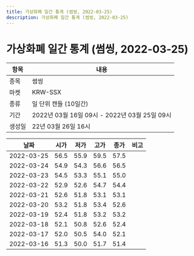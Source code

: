 ```yaml
---
title: 가상화폐 일간 통계 (썸씽, 2022-03-25)
description: 가상화폐 일간 통계 (썸씽, 2022-03-25)
---
```


가상화폐 일간 통계 (썸씽, 2022-03-25)
===

|항목|내용|
|--|--|
|종목|썸씽|
|마켓|KRW-SSX|
|종류|일 단위 캔들 (10일간)|
|기간|2022년 03월 16일 09시 - 2022년 03월 25일 09시|
|생성일|22년 03월 26일 16시|


|날짜|시가|저가|고가|종가|비고|
|--|--|--|--|--|--|
|2022-03-25|56.5|55.9|59.5|57.5|    |
|2022-03-24|54.9|54.3|56.6|56.5|    |
|2022-03-23|54.5|53.3|55.1|55.0|    |
|2022-03-22|52.9|52.6|54.7|54.4|    |
|2022-03-21|52.6|51.8|53.1|53.1|    |
|2022-03-20|53.2|51.8|53.4|52.6|    |
|2022-03-19|52.4|51.8|53.2|53.2|    |
|2022-03-18|52.1|50.8|52.6|52.4|    |
|2022-03-17|52.0|50.5|54.0|52.1|    |
|2022-03-16|51.3|50.0|51.7|51.4|    |
